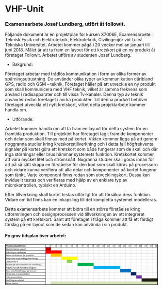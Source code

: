 # VHF-Unit
### Examensarbete Josef Lundberg, utfört åt followit.

Följande dokument är en projektplan för kursen X7006E, Examensarbete i Teknisk Fysik och Elektroteknik, Elektroteknik, Civilingenjör vid Luleå Tekniska Universitet. Arbetet kommer pågå i 20 veckor mellan januari till juni 2018. Målet är att ta fram en layout för ett kretskort på en ny produkt åt företaget Followit. Arbetet utförs av studenten Josef Lundberg. 


- Bakgrund: 

Företaget arbetar med trådlös kommunikation i form av olika former av spårningsutrustning. De använder olika typer av kommunikation däribland GPS, radio och GSM – teknik. Företaget håller på att utveckla en ny produkt som skall kommunicera med VHF teknik, vilket är samma frekvens som använd i radioapparater och till vissa Tv-kanaler. Denna typ av teknik använder redan företaget i andra produkter. Till denna produkt behöver företaget utveckla ett nytt kretskort, vilket detta projektarbete kommer handla om.  

- Utförande:  

Arbetet kommer handla om att ta fram en layout för detta system för en framtida produktion. Till projektet har företaget tagit fram de komponenter och delar som skall finnas med på kortet. Vikten kommer ligga på att genom noggranna studier kring kretskortstillverkning och i detta fall högfrekventa signaler på kortet göra ett kretskort som både fungerar som de skall och där inga störningar eller brus hämmar systemets funktion. Kretskortet kommer att vara mycket litet och strömsnålt. Nugranna studier skall göras innan för att på så sätt skapa en förståelse för den kod som skall köras på processorn och vidare kunna verifiera att alla delar och komponenter på kortet fungerar som tänkt. Varje komponent finns redan som utvecklingskort. Dessa kan inviduellt testas och verifieras med hjälp av en enklare typ av microkontrollen, typiskt en Arduino. 

Efter tillverkning skall kortet testas utförligt för att försäkra dess funktion. Vidare om tid finns kan en inkapsling till det kompletta systemet modelleras.


Detta examensarbete kommer att bidra till en större förståelse kring utformningen och designprocessen vid tillverkningen av ett integrerat system på ett kretskort. Samt att företaget i fråga kommer att få ett färdigt förslag på en layout som de sedan kan använda i sin produkt.  

#### En grov tidsplan över arbetet:
![Tidsplan Josef](https://github.com/Jurriz/VHF-Unit/blob/master/Tidsplan.png)
